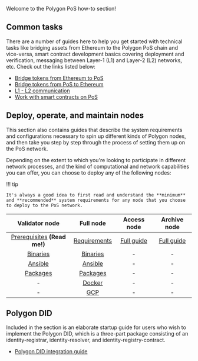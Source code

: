 
Welcome to the Polygon PoS how-to section! 

## Common tasks

There are a number of guides here to help you get started with technical tasks like bridging assets from Ethereum to the Polygon PoS chain and vice-versa, smart contract development basics covering deployment and verification, messaging between Layer-1 (L1) and Layer-2 (L2) networks, etc. Check out the links listed below:

* [Bridge tokens from Ethereum to PoS](bridging/ethereum-polygon/ethereum-to-matic.md)
* [Bridge tokens from PoS to Ethereum](bridging/ethereum-polygon/matic-to-ethereum.md)
* [L1 - L2 communication](bridging/l1-l2-communication/state-transfer.md)
* [Work with smart contracts on PoS](smart-contracts/index.md)

## Deploy, operate, and maintain nodes

This section also contains guides that describe the system requirements and configurations necessary to spin up different kinds of Polygon nodes, and then take you step by step through the process of setting them up on the PoS network. 

Depending on the extent to which you're looking to participate in different network processes, and the kind of computational and network capabilities you can offer, you can choose to deploy any of the following nodes:

!!! tip

    It's always a good idea to first read and understand the **minimum** and **recommended** system requirements for any node that you choose to deploy to the PoS network.

|                       Validator node                       |                          Full node                          |        Access node         | Archive node |
| :--------------------------------------------------------: | :---------------------------------------------------------: | :------------------------: | :----------: |
| [Prerequisites](validator/prerequisites.md) **(Read me!)** | [Requirements](/full-node/full-node-system-requirements.md) | [Full guide](access-node.md) |   [Full guide](erigon-archive-node.md)   |
|        [Binaries](validator/validator-binaries.md)         |        [Binaries](/full-node/full-node-binaries.md)         |             -              |      -       |
|         [Ansible](validator/validator-ansible.md)          |         [Ansible](/full-node/full-node-ansible.md)          |             -              |      -       |
|        [Packages](validator/validator-packages.md)         |        [Packages](/full-node/full-node-packages.md)         |             -              |      -       |
|                             -                              |          [Docker](/full-node/full-node-docker.md)           |             -              |      -       |
|                             -                              |             [GCP](/full-node/full-node-gcp.md)              |             -              |      -       |

## Polygon DID

Included in the section is an elaborate startup guide for users who wish to implement the Polygon DID, which is a three-part package consisting of an identity-registrar, identity-resolver, and identity-registry-contract.

* [Polygon DID integration guide](polygon-did/)